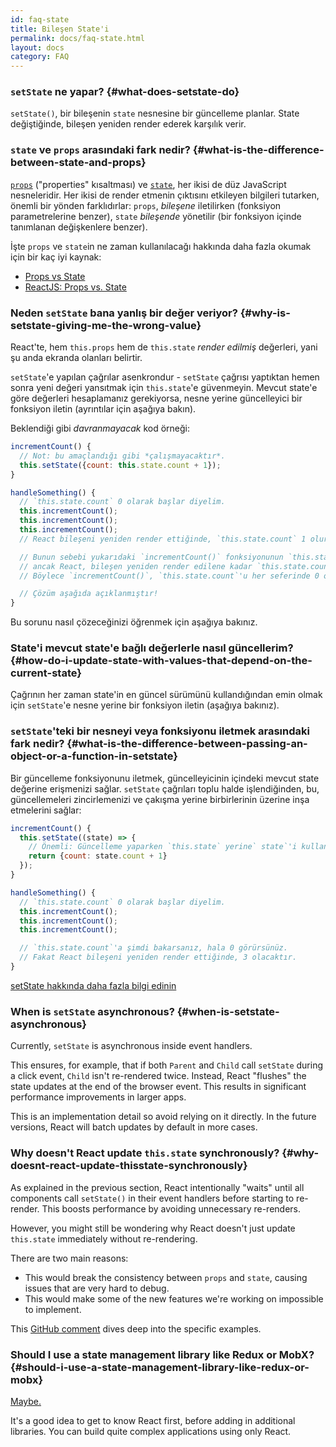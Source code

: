 ```yaml
---
id: faq-state
title: Bileşen State'i
permalink: docs/faq-state.html
layout: docs
category: FAQ
---
```


### `setState` ne yapar? {#what-does-setstate-do}

`setState()`, bir bileşenin `state` nesnesine bir güncelleme planlar. State değiştiğinde, bileşen yeniden render ederek karşılık verir.

### `state` ve `props` arasındaki fark nedir? {#what-is-the-difference-between-state-and-props}

[`props`](/docs/components-and-props.html) ("properties" kısaltması) ve [`state`](/docs/state-and-lifecycle.html), her ikisi de düz JavaScript nesneleridir. Her ikisi de render etmenin çıktısını etkileyen bilgileri tutarken, önemli bir yönden farklıdırlar: `props`, *bileşene* iletilirken (fonksiyon parametrelerine benzer), `state` *bileşende* yönetilir (bir fonksiyon içinde tanımlanan değişkenlere benzer).

İşte `props` ve `state`in ne zaman kullanılacağı hakkında daha fazla okumak için bir kaç iyi kaynak:
* [Props vs State](https://github.com/uberVU/react-guide/blob/master/props-vs-state.md)
* [ReactJS: Props vs. State](https://lucybain.com/blog/2016/react-state-vs-pros/)

### Neden `setState` bana yanlış bir değer veriyor? {#why-is-setstate-giving-me-the-wrong-value}

React'te, hem `this.props` hem de `this.state` *render edilmiş* değerleri, yani şu anda ekranda olanları belirtir.

`setState`'e yapılan çağrılar asenkrondur - `setState` çağrısı yaptıktan hemen sonra yeni değeri yansıtmak için `this.state`'e güvenmeyin. Mevcut state'e göre değerleri hesaplamanız gerekiyorsa, nesne yerine güncelleyici bir fonksiyon iletin (ayrıntılar için aşağıya bakın).

Beklendiği gibi *davranmayacak* kod örneği:

```jsx
incrementCount() {
  // Not: bu amaçlandığı gibi *çalışmayacaktır*.
  this.setState({count: this.state.count + 1});
}

handleSomething() {
  // `this.state.count` 0 olarak başlar diyelim.
  this.incrementCount();
  this.incrementCount();
  this.incrementCount();
  // React bileşeni yeniden render ettiğinde, `this.state.count` 1 olur, ancak 3 olacak sandın.

  // Bunun sebebi yukarıdaki `incrementCount()` fonksiyonunun `this.state.count`'tan okumasıdır,
  // ancak React, bileşen yeniden render edilene kadar `this.state.count`'u güncellemez.
  // Böylece `incrementCount()`, `this.state.count`'u her seferinde 0 olarak okumuş ve 1 olarak set etmiş olur.

  // Çözüm aşağıda açıklanmıştır!
}
```

Bu sorunu nasıl çözeceğinizi öğrenmek için aşağıya bakınız.

### State'i mevcut state'e bağlı değerlerle nasıl güncellerim? {#how-do-i-update-state-with-values-that-depend-on-the-current-state}

Çağrının her zaman state'in en güncel sürümünü kullandığından emin olmak için `setState`'e nesne yerine bir fonksiyon iletin (aşağıya bakınız).

### `setState`'teki bir nesneyi veya fonksiyonu iletmek arasındaki fark nedir? {#what-is-the-difference-between-passing-an-object-or-a-function-in-setstate}

Bir güncelleme fonksiyonunu iletmek, güncelleyicinin içindeki mevcut state değerine erişmenizi sağlar. `setState` çağrıları toplu halde işlendiğinden, bu, güncellemeleri zincirlemenizi ve çakışma yerine birbirlerinin üzerine inşa etmelerini sağlar:

```jsx
incrementCount() {
  this.setState((state) => {
    // Önemli: Güncelleme yaparken `this.state` yerine` state`'i kullanın.
    return {count: state.count + 1}
  });
}

handleSomething() {
  // `this.state.count` 0 olarak başlar diyelim.
  this.incrementCount();
  this.incrementCount();
  this.incrementCount();

  // `this.state.count`'a şimdi bakarsanız, hala 0 görürsünüz.
  // Fakat React bileşeni yeniden render ettiğinde, 3 olacaktır.
}
```

[setState hakkında daha fazla bilgi edinin](/docs/react-component.html#setstate)

### When is `setState` asynchronous? {#when-is-setstate-asynchronous}

Currently, `setState` is asynchronous inside event handlers.

This ensures, for example, that if both `Parent` and `Child` call `setState` during a click event, `Child` isn't re-rendered twice. Instead, React "flushes" the state updates at the end of the browser event. This results in significant performance improvements in larger apps.

This is an implementation detail so avoid relying on it directly. In the future versions, React will batch updates by default in more cases.

### Why doesn't React update `this.state` synchronously? {#why-doesnt-react-update-thisstate-synchronously}

As explained in the previous section, React intentionally "waits" until all components call `setState()` in their event handlers before starting to re-render. This boosts performance by avoiding unnecessary re-renders.

However, you might still be wondering why React doesn't just update `this.state` immediately without re-rendering.

There are two main reasons:

* This would break the consistency between `props` and `state`, causing issues that are very hard to debug.
* This would make some of the new features we're working on impossible to implement.

This [GitHub comment](https://github.com/facebook/react/issues/11527#issuecomment-360199710) dives deep into the specific examples.

### Should I use a state management library like Redux or MobX? {#should-i-use-a-state-management-library-like-redux-or-mobx}

[Maybe.](https://redux.js.org/faq/general#when-should-i-use-redux)

It's a good idea to get to know React first, before adding in additional libraries. You can build quite complex applications using only React.
